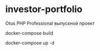 # investor-portfolio
Otus PHP Professional выпускной проект


docker-compose build

docker-compose up -d